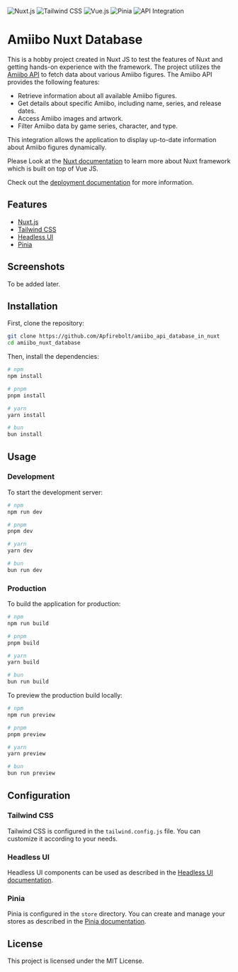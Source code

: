 ![Nuxt.js](https://img.shields.io/badge/Nuxt.js-00C58E?style=for-the-badge&logo=nuxtdotjs&logoColor=white)
![Tailwind CSS](https://img.shields.io/badge/Tailwind_CSS-38B2AC?style=for-the-badge&logo=tailwind-css&logoColor=white)
![Vue.js](https://img.shields.io/badge/Vue.js-4FC08D?style=for-the-badge&logo=vue-dot-js&logoColor=white)
![Pinia](https://img.shields.io/badge/Pinia-FFD700?style=for-the-badge&logo=pinia&logoColor=white)
![API Integration](https://img.shields.io/badge/API_Integration-FF5733?style=for-the-badge&logo=api&logoColor=white)

# Amiibo Nuxt Database

This is a hobby project created in Nuxt JS to test the features of Nuxt and getting hands-on experience with the framework. 
The project utilizes the [Amiibo API](https://www.amiiboapi.com/) to fetch data about various Amiibo figures. The Amiibo API provides the following features:

- Retrieve information about all available Amiibo figures.
- Get details about specific Amiibo, including name, series, and release dates.
- Access Amiibo images and artwork.
- Filter Amiibo data by game series, character, and type.

This integration allows the application to display up-to-date information about Amiibo figures dynamically.

Please Look at the [Nuxt documentation](https://nuxt.com/docs/getting-started/introduction) to learn more about Nuxt framework which is built on top of Vue JS.

Check out the [deployment documentation](https://nuxt.com/docs/getting-started/deployment) for more information.

## Features

- [Nuxt.js](https://nuxt.com/)
- [Tailwind CSS](https://tailwindcss.com/)
- [Headless UI](https://headlessui.dev/)
- [Pinia](https://pinia.vuejs.org/)

## Screenshots

To be added later.

## Installation

First, clone the repository:

```bash
git clone https://github.com/Apfirebolt/amiibo_api_database_in_nuxt
cd amiibo_nuxt_database
```

Then, install the dependencies:

```bash
# npm
npm install

# pnpm
pnpm install

# yarn
yarn install

# bun
bun install
```

## Usage

### Development

To start the development server:

```bash
# npm
npm run dev

# pnpm
pnpm dev

# yarn
yarn dev

# bun
bun run dev
```

### Production

To build the application for production:

```bash
# npm
npm run build

# pnpm
pnpm build

# yarn
yarn build

# bun
bun run build
```

To preview the production build locally:

```bash
# npm
npm run preview

# pnpm
pnpm preview

# yarn
yarn preview

# bun
bun run preview
```

## Configuration

### Tailwind CSS

Tailwind CSS is configured in the `tailwind.config.js` file. You can customize it according to your needs.

### Headless UI

Headless UI components can be used as described in the [Headless UI documentation](https://headlessui.dev/).

### Pinia

Pinia is configured in the `store` directory. You can create and manage your stores as described in the [Pinia documentation](https://pinia.vuejs.org/).

## License

This project is licensed under the MIT License.